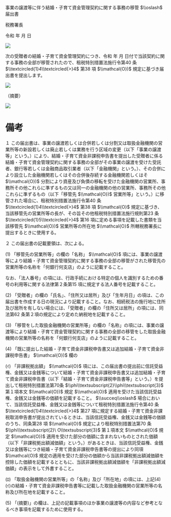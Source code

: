 事業の譲渡等に伴う結婚・子育て資金管理契約に関する事務の移管 $\\oslash$ 届出書

税務署長

令和 年 月 日

![](https://www.nta.go.jp/tmp/26ef6e1a-3d58-44fb-ad5a-f47c59da6e26/images/cb4fb803f4ccfc0c6234c8d5a46449827ddedb304796299387eaf3164029ae43.jpg)

次の受贈者の結婚・子育て資金管理契約につき、令和 年 月 日付で当該契約に関する事務の全部が移管されたので、租税特別措置法施行令第40 条 $\\textcircled{1}4\\textcircled{>}4$ 第38 項 $\\mathcal{O})$ 規定に基づき届出書を提出します。

![](https://www.nta.go.jp/tmp/26ef6e1a-3d58-44fb-ad5a-f47c59da6e26/images/9d88c81830cb5d23fbe5887690ebd0d14b1b97269340955799bc85d7ad2e9c3a.jpg)

（摘要）

![](https://www.nta.go.jp/tmp/26ef6e1a-3d58-44fb-ad5a-f47c59da6e26/images/5f21f1764101f4578d7f751897658f00db539fd96abaaa368e1f100c66b80850.jpg)

# 備考

１ この届出書は、事業の譲渡若しくは合併若しくは分割又は取扱金融機関の営業所等の新設若しくは廃止若しくは業務を行う区域の変更（以下「事業の譲渡等」という。）により、結婚・子育て資金非課税申告書を提出した受贈者に係る結婚・子育て資金管理契約に関する事務の全部がその事業の譲渡を受けた受託者、銀行等若しくは金融商品取引業者（以下「金融機関」という。）、その合併により設立した金融機関若しくはその合併後存続する金融機関若しくはそ $\\mathcal{O})$ 分割により資産及び負債の移転を受けた金融機関の営業所、事務所その他これらに準ずるもの又は同一の金融機関の他の営業所、事務所その他これらに準ずるもの（以下「移管先 $\\mathcal{O})$ 営業所等」という。）に移管された場合に、租税特別措置法施行令第40 条 $\\textcircled{1}4\\textcircled{>}4$ 第38 項 $\\mathcal{O}$ 規定に基づき、当該移管先の営業所等の長が、その旨その他租税特別措置法施行規則第23 条 $\\textcircled{1}5\\textcircled{>}4$ 第16 項に定める事項を記載した書類を当該移管先 $\\mathcal{O})$ 営業所等の所在地 $\\mathcal{O}$ 所轄税務署長に提出するときに使用する。

２ この届出書の記載要領は、次による。

(1) 「移管先の営業所等」の欄の「名称」 $\\mathcal{O}$ 項には、事業の譲渡等により結婚・子育て資金管理契約に関する事務の全部の移管がされた移管先の営業所等の名称を「何銀行何支店」のように記載すること。

なお、「法人番号」の項には、行政手続における特定の個人を識別するための番号の利用等に関する法律第２条第15 項に規定する法人番号を記載すること。

(2) 「受贈者」の欄の「氏名」、「住所又は居所」及び「生年月日」の項は、この届出書を作成する日の現況により記載すること。なお、相続税法の施行地に住所及び居所を有しない場合には、「受贈者」の欄の「住所又は居所」の項には、同法第62 条第２項の規定により定めた納税地を記載すること。

(3) 「移管をした取扱金融機関の営業所等」の欄の「名称」の項には、事業の譲渡等により結婚・子育て資金管理契約に関する事務の全部の移管をした取扱金融機関の営業所等の名称を「何銀行何支店」のように記載すること。

(4) 「既に提出した結婚・子育て資金非課税申告書又は追加結婚・子育て資金非課税申告書」 $\\mathcal{O})$ 欄の

(ｲ) 「非課税拠出額」 $\\mathcal{O}$ 項には、この届出書の提出前に信託受益権、金銭又は金銭等について結婚・子育て資金非課税申告書又は追加結婚・子育て資金非課税申告書（以下「結婚・子育て資金非課税申告書等」という。）を提出して租税特別措置法第70条 $\\phi\\textsubscript{2}\\phi\\textsubscript{3}$ 第１項本文 $\\mathcal{O})$ 規定 $\\mathcal{O}$ 適用を受けた当該信託受益権、金銭又は金銭等の価額を記載すること。 $\\succeq\\oslash$ 場合において、当該信託受益権、金銭又は金銭等について租税特別措置法施行令第40 条 $\\textcircled{1}4\\textcircled{>}4$ 第27 項に規定する結婚・子育て資金非課税取消申告書が提出されているときは、当該信託受益権、金銭又は金銭等の価額のうち、同条第28 項 $\\mathcal{O}$ 規定により租税特別措置法第70 条 $\\phi\\textsubscript{2}\ O\\textsubscript{3}$ 第１項本文 $\\mathcal{O}$ 規定 $\\mathcal{O})$ 適用を受けた部分の価額に含まれないものとされた価額（以下「非課税拠出額減価額」という。）があるときは、当該信託受益権、金銭又は金銭等につき結婚・子育て資金非課税申告書等の提出により同項 $\\mathcal{O}$ 規定の適用を受けた部分の価額から当該非課税拠出額減価額を控除した価額を記載するとともに、当該非課税拠出額減価額を「非課税拠出額減価額」の表示をして外書すること。

(ﾛ) 「取扱金融機関の営業所等」の「名称」及び「所在地」の項には、上記(4)(ｲ)の結婚・子育て資金非課税申告書等に記載した取扱金融機関の営業所等の名称及び所在地を記載すること。

(5) 「(摘要)」の欄は、上記の記載事項のほか事業の譲渡等の内容など参考となるべき事項を記載するために使用する。